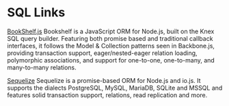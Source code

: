 # SQL Links

[BookShelf.js](http://bookshelfjs.org)
Bookshelf is a JavaScript ORM for Node.js, built on the Knex SQL query builder. Featuring both promise based and traditional callback interfaces, it follows the Model & Collection patterns seen in Backbone.js, providing transaction support, eager/nested-eager relation loading, polymorphic associations, and support for one-to-one, one-to-many, and many-to-many relations.


[Sequelize](http://docs.sequelizejs.com/en/latest/)
Sequelize is a promise-based ORM for Node.js and io.js. It supports the dialects PostgreSQL, MySQL, MariaDB, SQLite and MSSQL and features solid transaction support, relations, read replication and more.
